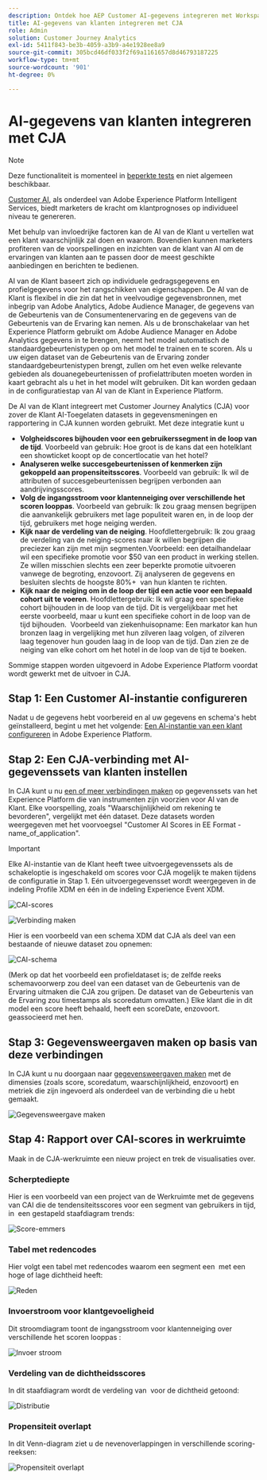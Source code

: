 ```yaml
---
description: Ontdek hoe AEP Customer AI-gegevens integreren met Workspace in CJA.
title: AI-gegevens van klanten integreren met CJA
role: Admin
solution: Customer Journey Analytics
exl-id: 5411f843-be3b-4059-a3b9-a4e1928ee8a9
source-git-commit: 305bcd46df033f2f69a1161657d8d46793187225
workflow-type: tm+mt
source-wordcount: '901'
ht-degree: 0%

---
```


# AI-gegevens van klanten integreren met CJA

>[!NOTE]
>
>Deze functionaliteit is momenteel in [beperkte tests](/help/release-notes/releases.md) en niet algemeen beschikbaar.

[Customer AI](https://experienceleague.adobe.com/docs/experience-platform/intelligent-services/customer-ai/overview.html?lang=en), als onderdeel van Adobe Experience Platform Intelligent Services, biedt marketers de kracht om klantprognoses op individueel niveau te genereren.

Met behulp van invloedrijke factoren kan de AI van de Klant u vertellen wat een klant waarschijnlijk zal doen en waarom. Bovendien kunnen marketers profiteren van de voorspellingen en inzichten van de klant van AI om de ervaringen van klanten aan te passen door de meest geschikte aanbiedingen en berichten te bedienen.

AI van de Klant baseert zich op individuele gedragsgegevens en profielgegevens voor het rangschikken van eigenschappen. De AI van de Klant is flexibel in die zin dat het in veelvoudige gegevensbronnen, met inbegrip van Adobe Analytics, Adobe Audience Manager, de gegevens van de Gebeurtenis van de Consumentenervaring en de gegevens van de Gebeurtenis van de Ervaring kan nemen. Als u de bronschakelaar van het Experience Platform gebruikt om Adobe Audience Manager en Adobe Analytics gegevens in te brengen, neemt het model automatisch de standaardgebeurtenistypen op om het model te trainen en te scoren. Als u uw eigen dataset van de Gebeurtenis van de Ervaring zonder standaardgebeurtenistypen brengt, zullen om het even welke relevante gebieden als douanegebeurtenissen of profielattributen moeten worden in kaart gebracht als u het in het model wilt gebruiken. Dit kan worden gedaan in de configuratiestap van AI van de Klant in Experience Platform. &#x200B;

De AI van de Klant integreert met Customer Journey Analytics (CJA) voor zover de Klant AI-Toegelaten datasets in gegevensmeningen en rapportering in CJA kunnen worden gebruikt. Met deze integratie kunt u

* **Volgheidscores bijhouden voor een gebruikerssegment in de loop van de tijd**. Voorbeeld van gebruik: Hoe groot is de kans dat een hotelklant een showticket koopt op de concertlocatie van het hotel?
* **Analyseren welke succesgebeurtenissen of kenmerken zijn gekoppeld aan propensiteitsscores**. &#x200B;Voorbeeld van gebruik: Ik wil de attributen of succesgebeurtenissen begrijpen verbonden aan aandrijvingsscores.
* **Volg de ingangsstroom voor klantenneiging over verschillende het scoren looppas**. Voorbeeld van gebruik: Ik zou graag mensen begrijpen die aanvankelijk gebruikers met lage populiteit waren en, in de loop der tijd, gebruikers met hoge neiging werden. &#x200B;
* **Kijk naar de verdeling van de neiging**. Hoofdlettergebruik: Ik zou graag de verdeling van de neiging-scores naar ik willen begrijpen die preciezer kan zijn met mijn segmenten. &#x200B;Voorbeeld: een detailhandelaar wil een specifieke promotie voor $50 van een product in werking stellen. Ze willen misschien slechts een zeer beperkte promotie uitvoeren vanwege de begroting, enzovoort. Zij analyseren de gegevens en besluiten slechts de hoogste 80%+ &#x200B; van hun klanten te richten.
* **Kijk naar de neiging om in de loop der tijd een actie voor een bepaald cohort uit te voeren**. Hoofdlettergebruik: Ik wil graag een specifieke cohort bijhouden in de loop van de tijd. Dit is vergelijkbaar met het eerste voorbeeld, maar u kunt een specifieke cohort in de loop van de tijd bijhouden. &#x200B; Voorbeeld van ziekenhuisopname: Een markator kan hun bronzen laag in vergelijking met hun zilveren laag volgen, of zilveren laag tegenover hun gouden laag in de loop van de tijd. Dan zien ze de neiging van elke cohort om het hotel in de loop van de tijd te boeken. &#x200B;

Sommige stappen worden uitgevoerd in Adobe Experience Platform voordat wordt gewerkt met de uitvoer in CJA.

## Stap 1: Een Customer AI-instantie configureren

Nadat u de gegevens hebt voorbereid en al uw gegevens en schema&#39;s hebt geïnstalleerd, begint u met het volgende: [Een AI-instantie van een klant configureren](https://experienceleague.adobe.com/docs/experience-platform/intelligent-services/customer-ai/user-guide/configure.html?lang=en) in Adobe Experience Platform.

## Stap 2: Een CJA-verbinding met AI-gegevenssets van klanten instellen

In CJA kunt u nu [een of meer verbindingen maken](/help/connections/create-connection.md) op gegevenssets van het Experience Platform die van instrumenten zijn voorzien voor AI van de Klant. Elke voorspelling, zoals &quot;Waarschijnlijkheid om rekening te bevorderen&quot;, vergelijkt met één dataset. Deze datasets worden weergegeven met het voorvoegsel &quot;Customer AI Scores in EE Format - name_of_application&quot;.

>[!IMPORTANT]
>
>Elke AI-instantie van de Klant heeft twee uitvoergegevenssets als de schakeloptie is ingeschakeld om scores voor CJA mogelijk te maken tijdens de configuratie in Stap 1. Eén uitvoergegevensset wordt weergegeven in de indeling Profile XDM en één in de indeling Experience Event XDM.

![CAI-scores](assets/cai-scores.png)

![Verbinding maken](assets/create-conn.png)

Hier is een voorbeeld van een schema XDM dat CJA als deel van een bestaande of nieuwe dataset zou opnemen:

![CAI-schema](assets/cai-schema.png)

(Merk op dat het voorbeeld een profieldataset is; de zelfde reeks schemavoorwerp zou deel van een dataset van de Gebeurtenis van de Ervaring uitmaken die CJA zou grijpen. De dataset van de Gebeurtenis van de Ervaring zou timestamps als scoredatum omvatten.) Elke klant die in dit model een score heeft behaald, heeft een scoreDate, enzovoort. geassocieerd met hen.

## Stap 3: Gegevensweergaven maken op basis van deze verbindingen

In CJA kunt u nu doorgaan naar [gegevensweergaven maken](/help/data-views/create-dataview.md) met de dimensies (zoals score, scoredatum, waarschijnlijkheid, enzovoort) en metriek die zijn ingevoerd als onderdeel van de verbinding die u hebt gemaakt.

![Gegevensweergave maken](assets/create-dataview.png)

## Stap 4: Rapport over CAI-scores in werkruimte

Maak in de CJA-werkruimte een nieuw project en trek de visualisaties over.

### Scherptediepte

Hier is een voorbeeld van een project van de Werkruimte met de gegevens van CAI die de tendensiteitsscores voor een segment van gebruikers in tijd, in &#x200B; een gestapeld staafdiagram trends:

![Score-emmers](assets/workspace-scores.png)

### Tabel met redencodes

Hier volgt een tabel met redencodes waarom een segment een &#x200B; met een hoge of lage dichtheid heeft:

![Reden](assets/reason-codes.png)

### Invoerstroom voor klantgevoeligheid

Dit stroomdiagram toont de ingangsstroom voor klantenneiging over verschillende het scoren looppas &#x200B;:

![Invoer stroom](assets/flow.png)

### Verdeling van de dichtheidsscores

In dit staafdiagram wordt de verdeling van &#x200B; voor de dichtheid getoond:

![Distributie](assets/distribution.png)

### Propensiteit overlapt

In dit Venn-diagram ziet u de nevenoverlappingen in verschillende scoring-reeksen:

![Propensiteit overlapt](assets/venn.png)
